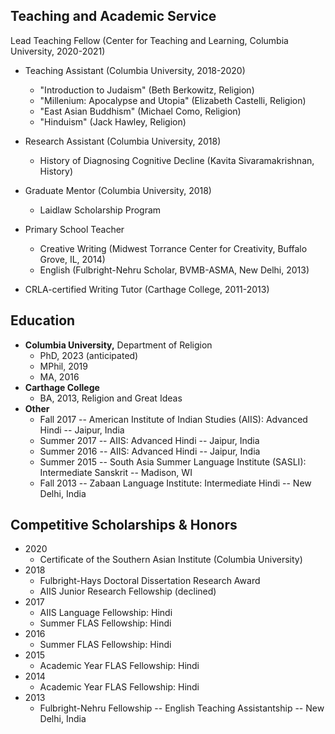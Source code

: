 ## Teaching and Academic Service

Lead Teaching Fellow (Center for Teaching and Learning, Columbia University, 2020-2021)
* Teaching Assistant (Columbia University, 2018-2020)
  - "Introduction to Judaism" (Beth Berkowitz, Religion)
  - "Millenium: Apocalypse and Utopia" (Elizabeth Castelli, Religion)
  - "East Asian Buddhism" (Michael Como, Religion)
  - "Hinduism" (Jack Hawley, Religion)
* Research Assistant (Columbia University, 2018)
  - History of Diagnosing Cognitive Decline (Kavita Sivaramakrishnan, History)
* Graduate Mentor (Columbia University, 2018)
  - Laidlaw Scholarship Program


* Primary School Teacher
  - Creative Writing (Midwest Torrance Center for Creativity, Buffalo Grove, IL, 2014)
  - English (Fulbright-Nehru Scholar, BVMB-ASMA, New Delhi, 2013)
* CRLA-certified Writing Tutor (Carthage College, 2011-2013)

## Education

* **Columbia University,** Department of Religion
  - PhD, 2023 (anticipated)
  - MPhil, 2019
  - MA, 2016
* **Carthage College**
  - BA, 2013, Religion and Great Ideas
* **Other**
  - Fall 2017 -- American Institute of Indian Studies (AIIS): Advanced Hindi -- Jaipur, India
  - Summer 2017 -- AIIS: Advanced Hindi -- Jaipur, India
  - Summer 2016 -- AIIS: Advanced Hindi -- Jaipur, India
  - Summer 2015 -- South Asia Summer Language Institute (SASLI): Intermediate Sanskrit -- Madison, WI
  - Fall 2013 -- Zabaan Language Institute: Intermediate Hindi -- New Delhi, India

## Competitive Scholarships & Honors

* 2020
  - Certificate of the Southern Asian Institute (Columbia University)
* 2018
  - Fulbright-Hays Doctoral Dissertation Research Award
  - AIIS Junior Research Fellowship (declined)
* 2017
  - AIIS Language Fellowship: Hindi
  - Summer FLAS Fellowship: Hindi
* 2016
  - Summer FLAS Fellowship: Hindi
* 2015
  - Academic Year FLAS Fellowship: Hindi
* 2014
  - Academic Year FLAS Fellowship: Hindi
* 2013
  - Fulbright-Nehru Fellowship -- English Teaching Assistantship -- New Delhi, India
